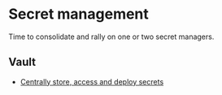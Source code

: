 # Secret management
Time to consolidate and rally on one or two secret managers.

## Vault
* [Centrally store, access and deploy secrets](https://developer.hashicorp.com/vault/tutorials)
